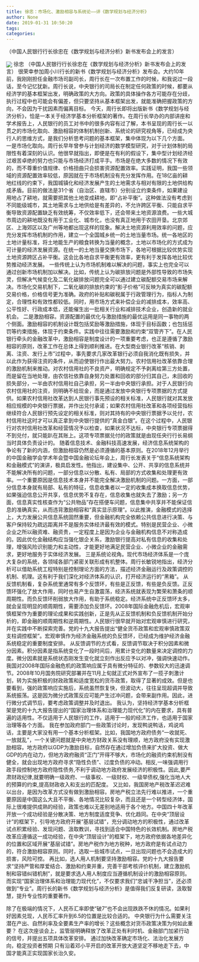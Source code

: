 ```yaml
---
title: 徐忠：市场化、激励相容与系统论——评《数学规划与经济分析》
author: None
date: 2019-01-31 10:50:20
tags: 
categories: 
---
```

（中国人民银行行长徐忠在《数学规划与经济分析》新书发布会上的发言）
<!-- more -->
<img align="center" border="0" src="https://imgcdn.yicai.com/uppics/images/2019/01/94c4e2b83137e729d948ac20d4fbf519.jpg" />
徐忠
（中国人民银行行长徐忠在《数学规划与经济分析》新书发布会上的发言）
很荣幸参加周小川行长的新书《数学规划与经济分析》发布会。大约10年前，我刚刚担任金融市场司副司长，周行长在一次布置工作的时候，和我说过一段话，至今记忆犹新。周行长说，中央银行的司局长在制定任何政策的时候，都要从经济学的基本框架出发，明确政策的大方向。政策的具体操作各方可能存在分歧，执行过程中也可能会有偏差，但只要坚持从基本框架出发，就能准确把握政策的方向，不会因为干扰因素而偏离目标。
今天，周行长即将出版新书《数学规划与经济分析》，恰是一本关于经济学基本分析框架的著作。在周行长举办的内部讲座和学术报告上，人民银行的员工对书中的很多内容有过了解，本书呈现的周行长一以贯之的市场化取向、激励相容的体制机制创新、系统论的研究视角等，已经成为央行人的思维方式，是我们分析思考问题的基本框架，集中体现为以下几个方面。
一是市场化取向。周行长早年曾参与计划经济的数学模型研究，对于计划体制的局限性有着深刻的认识。他很早就指出，即便是在有利的假设下，集中型计划经济经过艰苦卓绝的努力也只能与市场经济打成平手。市场是在绝大多数的情况下有效的，而不尊重价值规律、价格扭曲只会损害资源配置效率。实践证明，我国一些领域的资源配置效率较低，原因就在于市场机制没有充分发挥作用。在18亿亩的耕地红线的约束下，我国城镇化和经济发展产生的土地需求与相对有限的土地供给构成矛盾。目前的做法是31个省（自治区、直辖市）分别设立约束条件，如果建设用地占了耕地，就需要把其他土地变成耕地，即“占补平衡”。这种做法没有考虑到不同能级城市，其土地需求与土地供给是有差异的，不允许跨区平衡、只能自求平衡导致资源配置缺乏有效统筹，不仅效率低下，还会带来土地资源浪费。一些大城市周边的耕地既没有用于工业化、城市化，也没有真正地用于农田开垦。北京郊区、上海郊区以及广州等地都出现这样的现象。解决土地资源利用效率的问题，应充分发挥市场机制的作用，建立一个全国城乡统一的土地当量市场。统一各地区的土地计量标准，将土地能生产的粮食转换为当量的概念，土地以市场化的方式成为可计量的经济发展资源。在统一的土地当量交换市场下，各地可根据比较优势实现土地资源跨区占补平衡。这会比各地自求平衡更有效率，更有利于发挥各地比较优势推动经济发展。
一些传统上认为市场机制难以解决的问题，事实上也完全可以通过创新市场机制加以解决。比如，传统上认为碳排放问题是外部性导致的市场失灵，但解决气候变化及二氧化碳排放问题完全可以通过建立碳配额交易市场来解决。市场化交易机制下，二氧化碳的排放约束的“影子价格”可反映为真实的碳配额交易价格，价格信号更为准确。政府的补贴和碳税属于行政管理行为，指标人为制定，合理性和有效性都较低。同时，用市场方式来补偿企业的减排成本，效率高、公平性好、行政成本低，还能催生出一批相关行业和减排技术企业，创造新的就业机会。
二是激励相容。资源配置的最优化与激励措施的最优运用是同一事物的两个侧面。激励相容的机制设计既包括奖励等激励措施，体现于目标函数；也包括惩罚等约束措施，体现于约束条件。实践中往往需要激励和约束“双管齐下”。在人民银行牵头的金融改革中，激励相容是制度设计的一项重要考虑，也正是遵循了激励相容的原则，改革工作在总体上得到顺利推进。在大型商业银行改革“核销、剥离、注资、发行上市”过程中，事先要求几家改革银行必须自我消化既有损失，并以此作为获得注资的条件，从而迫使银行作出最大努力。农村信用社改革依靠合理的激励机制来推动。对农村信用社的不良资产，明确规定不予剥离给第三方处置，而是留在当地处理，由农信社依靠自身努力处置和回收的部分归其自己，未回收的损失部分，一半由农村信用社自己承担，另一半由中央银行承担。对于人民银行向农村信用社的注资，则明确不给现金，而是通过发放中央银行专项票据的方式提供。如果农村信用社改革达到人民银行事先预设的相关标准，人民银行就对其发放相应规模的中央银行票据，并作出兑付承诺；如果农村信用社改革和各项经营指标继续符合人民银行预先设定的相关标准，则对其持有的中央银行票据予以兑付，农村信用社这时才可以真正拿到中央银行提供的“真金白银”。在这个过程中，人民银行对农村信用社改革和经营情况予以检查，如果状况不达标，中央银行专项票据得不到兑付，就只能趴在其账上。这项专项票据兑付的政策就是由现任央行行长易纲当时具体负责设计的。
随着信息技术、金融科技高速发展，经济信息系统架构的争论有了新的内涵，但激励相容仍然是必须遵循的基本原则。在2018年12月举行的中国金融学会学术年会暨中国金融论坛年会上，周行长发表关于“信息系统架构和金融模式”的演讲，极具启发性。他指出，建设集中、公开、共享的信息系统并不能解决所有的问题，一部分信息以分散、私有、局部的方式收集和处理更有效率。一个重要原因是信息技术本身并不能完全解决激励机制的问题。一方面，一部分信息本身就有局部、私有的特征，信息收集者以一定的收集成本换取信息优势，如果强迫信息公开共享，信息优势不复存在，信息收集也就失去了激励；另一方面，信息真实性核查作为“公共物品”存在搭便车问题，信息集中共享并不能保证信息的准确真实，从而违背激励相容和“真实显示原理”。以此推演，金融模式的选择上，大力发展公共信息系统固然重要，但金融机构完全依赖公共信息进行决策、与客户保持较为疏远距离并不是服务实体经济最有效的模式。特别是民营企业、小微企业之所以融资难、融资贵，一定程度上是因为企业与金融机构信息不对称造成的。因此优化金融结构应当强化银企关系，激励银行提高对私有信息的收集和处理，增强风险识别能力和主动性，才能更好地满足民营企业、小微企业的金融需求，更好地服务于实体经济发展。
三是系统论视角。现代市场经济体系是一个庞大复杂的系统，各领域各部门紧密关联形成有机整体。周行长敏锐地指出，经济分析可以借助系统工程特别是控制理论方面的方法，描述经济金融运行及政策调控的机制、机理。这有利于我们深化对经济体系的认识，打开经济运行的“黑箱”。
从反馈机制看，复杂系统里通常有多个反馈环，有些是正反馈，有些是负反馈。正反馈环强化了放大作用，同时也易产生自激震荡，经济系统就表现为繁荣和萧条的顺周期性。而负反馈环削弱放大作用，有助于系统稳定。经济系统中正反馈环太多，就会呈现明显的顺周期性，需要添加负反馈环。2008年国际金融危机后，宏观审慎框架作为重要的理论成果和实践创新，正是先从正反馈机制和负反馈机制开始分析的，即金融的顺周期性和逆周期性。人民银行很早就开始对宏观审慎进行研究，并在实践中不断探索完善。党的十九大报告提出“健全货币政策和宏观审慎政策双支柱调控框架”。宏观审慎作为经济金融系统的负反馈环，已经成为维护经济金融系统稳定的重要制度安排。
从反馈调节的方式看，反馈调节取决于积分因素和微分因素。积分因素是指系统变化了一段时间后，用累计变化的数量来决定调控的力度。微分因素就是系统状态刚发生变化就立刻作出反应予以对冲，强调快速动作。我国对2008年国际金融危机的政策响应属于具有微分特征的、参数较大的迅速调节。2008年10月国务院研究部署并在11月上旬就正式对外宣布了一揽子刺激计划，转为实施积极的财政政策和适度宽松的货币政策，取得了显著的成效。但是也要看到，强的政策响应实施后，系统虽然恢复快，但波动大，往往呈现超调并导致系统振荡。这是因为微分式政策反应可能产生过冲问题，会带来副作用。因此，进行微分式调节后，要考虑政策调整并及时退出。
我认为，坚持经济学基本分析框架是党的十九大报告提出的“国家治理体系和治理能力现代化”的内在要求，具有普遍的适用性。不仅适用于人民银行的工作，适用于一般的经济工作，也适用于国家治理等各个方面。
我在参加政府部门一些政策讨论时，发现鸭说鸭话，鸡说鸡话，主要是大家没有用一个基本分析框架。比如，我国地方政府债务“一收就死、一放就乱”，一个关键问题就是中央地方财政关系没有理顺，地方政府没有实现激励相容。地方政府以GDP为激励目标，自然存在通过增加负债来扩大投资、做大GDP的内在动力，但地方政府融资“正门”开得不够大，市场化的融资约束机制没有健全，就会出现地方政府寻求“隐性负债”、过度负债的冲动。相反,一味强调用行政手段控制地方政府隐性债务,不利于调动地方政府发展经济的积极性。因此,要严肃财政纪律,就要明确一级政府、一级事权、一级财权、一级举债权,强化当地人大的预算的约束,提高财政收入和支出的匹配度。
又比如，我国房地产税改革迟迟难以出台，是因为改革方式没有做到激励相容。房地产税立法先行难以推进，一个重要原因是中国这么大且不平衡、各地情况比较复杂，而且还是一个转型经济体，国际上很难提供成熟的经验，政策也难以无差别地适用于各个地方。中国四十年改革开放一个成功经验是分散决策、地方制度适度竞争、优化趋同。在中央“顶层设计”的框架下，引导地方政府开展“基层试错”，充分调动地方的积极性，通过改革试点积累经验、发现问题、汲取教训，寻找到适合中国特色的长效机制。房地产税改革应遵循这一成功经验，在中央“顶层设计”的框架下，地方政府依据各地差异化的位置和区域开展“基层试错”。房地产税作为地方税种，地方政府是有试点动力的，符合激励相容原则。同时，选取一些城市试点，一旦出现问题也不会造成大的损害，风险可控。
再比如，选人用人机制要坚持激励相容。党的十九大报告要求“坚持严管和厚爱结合、激励和约束并重，完善干部考核评价机制，建立激励机制和容错纠错机制”，就是要求选人用人制度应当遵循机制设计的激励相容原则。而实现“国家治理体系和治理能力现代化”，不仅要求我们“忠诚干净担当”，还必须做到“专业”。周行长的新书《数学规划与经济分析》是值得我们反复研读，汲取智慧，提升专业性的重要著作。
 
 
除了在极端的情况下，人民币汇率即使“破7”也不会出现跌跌不休的情况。如果利好因素兑现，人民币汇率升到6.5的位置是比较合适的。
中央银行为什么需要关注潜在产出、自然利率及全要素生产率的增长？这些概念对货币政策决策为何如此重要？
在这次座谈会上，监管层明确释放了改革正处有利时机、金融部门加紧行动的信号，并提出五项具体改革安排。
通过加快改革确定市场化、法治化发展方向，稳定投资者预期
只有沿着邓小平开启的改革开放大道坚定不移地走下去，中国才能真正实现国家长治久安。
